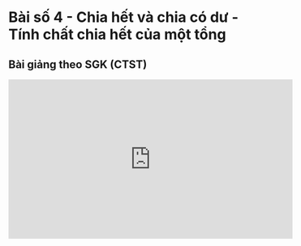 # Bài số 4 - Chia hết và chia có dư -  Tính chất chia hết của một tổng
## Bài giảng theo SGK (CTST)
<iframe width="560" height="315" src="https://www.youtube.com/embed/Gn0gInKXVDM?si=trRiszx5vaMKxh9j" title="YouTube video player" frameborder="0" allow="accelerometer; autoplay; clipboard-write; encrypted-media; gyroscope; picture-in-picture; web-share" referrerpolicy="strict-origin-when-cross-origin" allowfullscreen></iframe>

